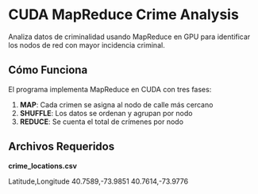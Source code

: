 # CUDA MapReduce Crime Analysis

Analiza datos de criminalidad usando MapReduce en GPU para identificar los nodos de red con mayor incidencia criminal.

## Cómo Funciona

El programa implementa MapReduce en CUDA con tres fases:

1. **MAP**: Cada crimen se asigna al nodo de calle más cercano
2. **SHUFFLE**: Los datos se ordenan y agrupan por nodo  
3. **REDUCE**: Se cuenta el total de crímenes por nodo

## Archivos Requeridos

**crime_locations.csv**

Latitude,Longitude
40.7589,-73.9851
40.7614,-73.9776
